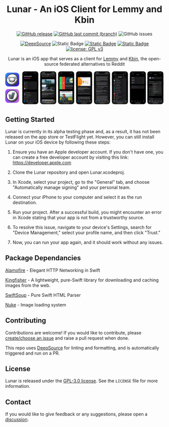 <div align="center">
   
# Lunar - An iOS Client for Lemmy and Kbin

[![GitHub release](https://img.shields.io/github/v/release/mani-sh-reddy/Lunar-Lemmy-iOS)](https://github.com/mani-sh-reddy/Lunar-Lemmy-iOS/releases)
[![GitHub last commit (branch)](https://img.shields.io/github/last-commit/mani-sh-reddy/Lunar-Lemmy-iOS/dev)](https://github.com/mani-sh-reddy/Lunar-Lemmy-iOS/commits/main)
![GitHub issues](https://img.shields.io/github/issues/mani-sh-reddy/Lunar-Lemmy-iOS?logo=github)

[![DeepSource](https://app.deepsource.com/gh/mani-sh-reddy/Lunar.svg/?label=active+issues&show_trend=true&token=T8gxTn0BxZMno5Pxdh1pfAgB)](https://app.deepsource.com/gh/mani-sh-reddy/Lunar/?ref=repository-badge)
![Static Badge](https://img.shields.io/badge/supports-iOS_15--17-lightgray)
[![Static Badge](https://img.shields.io/badge/Swift-5.8-orange?logo=swift&logoColor=orange)](https://www.swift.org/about/)
[![Static Badge](https://img.shields.io/badge/SwiftUI-3.0-blue?logo=swift&logoColor=blue)
](https://developer.apple.com/xcode/swiftui/)
[![license: GPL v3](https://img.shields.io/badge/license-GPLv3-maroon.svg)](https://www.gnu.org/licenses/gpl-3.0)

Lunar is an iOS app that serves as a client for [Lemmy](https://join-lemmy.org/instances) and [Kbin](https://kbin.pub/en), the open-source federated alternatives to Reddit

![Lunar Github Screenshots](Screenshots/LunarGithubScreenshots.png)

</div>

## Getting Started

Lunar is currently in its alpha testing phase and, as a result, it has not been released on the app store or TestFlight yet. However, you can still install Lunar on your iOS device by following these steps:

1. Ensure you have an Apple developer account. If you don't have one, you can create a free developer account by visiting this link: https://developer.apple.com
   
2. Clone the Lunar repository and open Lunar.xcodeproj.
   
3. In Xcode, select your project, go to the "General" tab, and choose "Automatically manage signing" and your personal team.
   
4. Connect your iPhone to your computer and select it as the run destination.
   
5. Run your project. After a successful build, you might encounter an error in Xcode stating that your app is not from a trustworthy source.
   
6. To resolve this issue, navigate to your device's Settings, search for "Device Management," select your profile name, and then click "Trust."

7. Now, you can run your app again, and it should work without any issues.


## Package Dependancies

[Alamofire](https://github.com/Alamofire/Alamofire)  - Elegant HTTP Networking in Swift

[Kingfisher](https://github.com/onevcat/Kingfisher) - A lightweight, pure-Swift library for downloading and caching images from the web.

[SwiftSoup](https://github.com/scinfu/SwiftSoup) - Pure Swift HTML Parser

[Nuke](https://github.com/kean/Nuke) - Image loading system


## Contributing

Contributions are welcome! If you would like to contribute, please [create/choose an issue](https://github.com/mani-sh-reddy/Lunar/issues) and raise a pull request when done.

This repo uses [DeepSource](https://deepsource.com) for linting and formatting, and is automatically triggered and run on a PR.

## License

Lunar is released under the [GPL-3.0 license](https://choosealicense.com/licenses/gpl-3.0/). See the `LICENSE` file for more information.

## Contact

If you would like to give feedback or any suggestions, please open a [discussion](https://github.com/mani-sh-reddy/Lunar-Lemmy-iOS/discussions).



